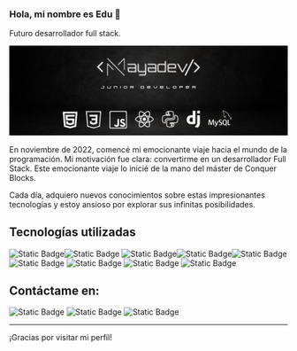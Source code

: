 ### Hola, mi nombre es Edu 👋

Futuro desarrollador full stack.

<img src="https://github.com/Mayadevv/Mayadevv/blob/main/banner.jpg">

En noviembre de 2022, comencé mi emocionante viaje hacia el mundo de la programación. Mi motivación fue clara: convertirme en un desarrollador Full Stack. Este emocionante viaje lo inicié de la mano del máster de Conquer Blocks.

Cada día, adquiero nuevos conocimientos sobre estas impresionantes tecnologías y estoy ansioso por explorar sus infinitas posibilidades.

## Tecnologías utilizadas
<img alt="Static Badge" src="https://img.shields.io/badge/%20-Python-blue?logo=Python&logoColor=blue&labelColor=black"><img alt="Static Badge" src="https://img.shields.io/badge/HTML5-red?logo=html5&labelColor=black"> <img alt="Static Badge" src="https://img.shields.io/badge/CSS-white?logo=CSS3&labelColor=black"><img alt="Static Badge" src="https://img.shields.io/badge/JAVASCRIPT-yellow?logo=javascript&labelColor=black"><img alt="Static Badge" src="https://img.shields.io/badge/MYSQL-blue?logo=mysql&labelColor=black">
<br>
<img alt="Static Badge" src="https://img.shields.io/badge/REACT-blue?logo=react&labelColor=black">
<img alt="Static Badge" src="https://img.shields.io/badge/NODE.JS-green?logo=Node.js&labelColor=black">
<img alt="Static Badge" src="https://img.shields.io/badge/DJANGO-white?logo=Django&labelColor=black">
<img alt ="Static Badge" src="https://img.shields.io/badge/SASS-SASS?style=sass&logo=sass&labelColor=pink&color=red">


## Contáctame en:
<img alt="Static Badge" src="https://img.shields.io/badge/edumayft-edumayft?logo=instagram&labelColor=black&color=white">
<img alt="Static Badge" src="https://img.shields.io/badge/Eduardo%20Nav%C3%ADo%20Maya-%20Eduardo%20Nav%C3%ADo%20Maya?logo=linkedin&labelColor=black&color=white">
<img alt="Static Badge" src="https://img.shields.io/badge/naviomaya%40gmail.com-%20black?logo=GMAIL&labelColor=black&color=white">

<hr>

¡Gracias por visitar mi perfil! 



<!--
**naviomaya/naviomaya** is a ✨ _special_ ✨ repository because its `README.md` (this file) appears on your GitHub profile.

Here are some ideas to get you started:

- 🔭 I’m currently working on ...
- 🌱 I’m currently learning ...
- 👯 I’m looking to collaborate on ...
- 🤔 I’m looking for help with ...
- 💬 Ask me about ...
- 📫 How to reach me: ...
- 😄 Pronouns: ...
- ⚡ Fun fact: ...
-->
